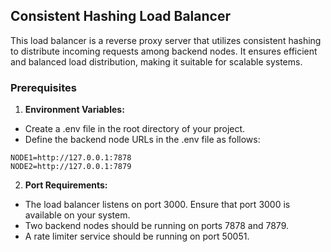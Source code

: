 ## Consistent Hashing Load Balancer
This load balancer is a reverse proxy server that utilizes consistent hashing to distribute incoming requests among backend nodes. It ensures efficient and balanced load distribution, making it suitable for scalable systems.

### Prerequisites

1. **Environment Variables:**
- Create a .env file in the root directory of your project.
- Define the backend node URLs in the .env file as follows:
```
NODE1=http://127.0.0.1:7878
NODE2=http://127.0.0.1:7879
```
2. **Port Requirements:**
- The load balancer listens on port 3000. Ensure that port 3000 is available on your system.
- Two backend nodes should be running on ports 7878 and 7879.
- A rate limiter service should be running on port 50051.


